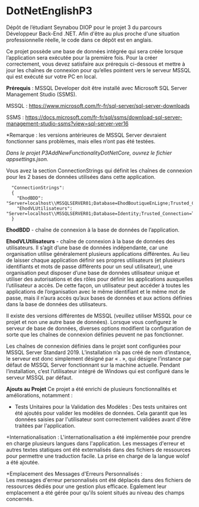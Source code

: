 # DotNetEnglishP3
Dépôt de l’étudiant Seynabou DIOP pour le projet 3 du parcours Développeur Back-End .NET. Afin d'être au plus proche d'une situation professionnelle réelle, le code dans ce dépôt est en anglais.

Ce projet possède une base de données intégrée qui sera créée lorsque l’application sera exécutée pour la première fois. Pour la créer correctement, vous devez satisfaire aux prérequis ci-dessous et mettre à jour les chaînes de connexion pour qu’elles pointent vers le serveur MSSQL qui est exécuté sur votre PC en local.

**Prérequis** : MSSQL Developer doit être installé avec Microsoft SQL Server Management Studio (SSMS).

MSSQL : https://www.microsoft.com/fr-fr/sql-server/sql-server-downloads

SSMS : https://docs.microsoft.com/fr-fr/sql/ssms/download-sql-server-management-studio-ssms?view=sql-server-ver16

*Remarque : les versions antérieures de MSSQL Server devraient fonctionner sans problèmes, mais elles n’ont pas été testées.

*Dans le projet P3AddNewFunctionalityDotNetCore, ouvrez le fichier appsettings.json.*

Vous avez la section ConnectionStrings qui définit les chaînes de connexion pour les 2 bases de données utilisées dans cette application.

      "ConnectionStrings":
      {    
        "EhodBDD": "Server=localhost\\MSSQLSERVER01;Database=EhodBoutiqueEnLigne;Trusted_Connection=True;MultipleActiveResultSets=true",
        "EhodVLUtilisateurs": "Server=localhost\\MSSQLSERVER01;Database=Identity;Trusted_Connection=True;MultipleActiveResultSets=true"
      }
  
**EhodBDD** - chaîne de connexion à la base de données de l’application.

**EhodVLUtilisateurs** - chaîne de connexion à la base de données des utilisateurs. Il s’agit d’une base de données indépendante, car une organisation utilise généralement plusieurs applications différentes. Au lieu
de laisser chaque application définir ses propres utilisateurs (et plusieurs identifiants et mots de passe différents pour un seul utilisateur), une organisation peut disposer d’une base de données utilisateur unique et utiliser des autorisations et des rôles pour définir les applications auxquelles l’utilisateur a accès. De cette façon, un utilisateur peut accéder à toutes les applications de l’organisation avec le même identifiant et le même mot de passe, mais il n’aura accès qu’aux bases de données et aux actions définies dans la base de données des utilisateurs.

Il existe des versions différentes de MSSQL (veuillez utiliser MSSQL pour ce projet et non une autre base de données). Lorsque vous configurez le serveur de base de données, diverses options modifient la configuration de sorte que les chaînes de connexion définies peuvent ne pas fonctionner.

Les chaînes de connexion définies dans le projet sont configurées pour MSSQL Server Standard 2019. L’installation n’a pas créé de nom d’instance, le serveur est donc simplement désigné par « . », qui désigne l’instance par défaut de MSSQL Server fonctionnant sur la machine actuelle. Pendant l’installation, c’est l’utilisateur intégré de Windows qui est configuré dans le serveur MSSQL par défaut.


**Ajouts au Projet**
Ce projet a été enrichi de plusieurs fonctionnalités et améliorations, notamment :    

+ Tests Unitaires pour la Validation des Modèles : 
   Des tests unitaires ont été ajoutés pour valider les modèles de données. Cela garantit que les données saisies par l'utilisateur sont correctement validées avant d'être traitées par l'application.

+Internationalisation : 
  L'internationalisation a été implémentée pour prendre en charge plusieurs langues dans l'application. Les messages d'erreur et autres textes statiques ont été externalisés dans des fichiers de ressources pour permettre une traduction facile. La prise en charge de la langue wolof a été ajoutée.

+Emplacement des Messages d'Erreurs Personnalisés  :  
   Les messages d'erreur personnalisés ont été déplacés dans des fichiers de ressources dédiés pour une gestion plus efficace. Egalement leur emplacement a été gérée pour qu'ils soient situés au niveau des champs concernés.